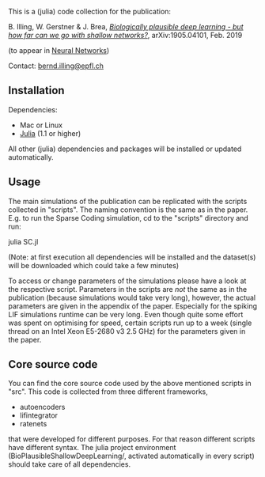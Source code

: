 This is a (julia) code collection for the publication:

B. Illing, W. Gerstner & J. Brea,
[*Biologically plausible deep learning - but how far can we go with shallow networks?*](https://arxiv.org/abs/1905.04101), arXiv:1905.04101, Feb. 2019

(to appear in [Neural Networks](https://www.journals.elsevier.com/neural-networks))

Contact:
[bernd.illing@epfl.ch](mailto:bernd.illing@epfl.ch)

## Installation

Dependencies:

* Mac or Linux
* [Julia](https://julialang.org) (1.1 or higher)

All other (julia) dependencies and packages will be installed or updated automatically.

## Usage

The main simulations of the publication can be replicated with the scripts collected in "scripts".
The naming convention is the same as in the paper. E.g. to run the Sparse Coding simulation, cd to the "scripts" directory and run:

julia SC.jl

(Note: at first execution all dependencies will be installed and the dataset(s) will be downloaded which could take a few minutes)

To access or change parameters of the simulations please have a look at the respective script.
Parameters in the scripts are *not* the same as in the publication (because simulations would take very long), however, the actual parameters are given in the appendix of the paper.
Especially for the spiking LIF simulations runtime can be very long.
Even though quite some effort was spent on optimising for speed, certain scripts run up to a week (single thread on an Intel Xeon E5-2680 v3 2.5 GHz) for the parameters given in the paper.

## Core source code

You can find the core source code used by the above mentioned scripts in "src". This code is collected from three different frameworks,

* autoencoders
* lifintegrator
* ratenets

that were developed for different purposes. For that reason different scripts have different syntax.
The julia project environment (BioPlausibleShallowDeepLearning/, activated automatically in every script) should take care of all dependencies.
